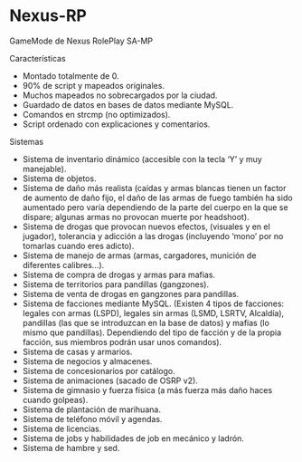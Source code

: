 # Nexus-RP
GameMode de Nexus RolePlay SA-MP



Características
- Montado totalmente de 0.
- 90% de script y mapeados originales.
- Muchos mapeados no sobrecargados por la ciudad.
- Guardado de datos en bases de datos mediante MySQL.
- Comandos en strcmp (no optimizados).
- Script ordenado con explicaciones y comentarios.

Sistemas
- Sistema de inventario dinámico (accesible con la tecla ‘Y’ y muy manejable).
- Sistema de objetos.
- Sistema de daño más realista (caídas y armas blancas tienen un factor de aumento de daño fijo, el daño de las armas de fuego también ha sido aumentado pero varía dependiendo de la parte del cuerpo en la que se dispare; algunas armas no provocan muerte por headshoot).
- Sistema de drogas que provocan nuevos efectos, (visuales y en el jugador), tolerancia y adicción a las drogas (incluyendo ‘mono’ por no tomarlas cuando eres adicto).
- Sistema de manejo de armas (armas, cargadores, munición de diferentes calibres…).
- Sistema de compra de drogas y armas para mafias.
- Sistema de territorios para pandillas (gangzones).
- Sistema de venta de drogas en gangzones para pandillas.
- Sistema de facciones mediante MySQL. (Existen 4 tipos de facciones: legales con armas (LSPD), legales sin armas (LSMD, LSRTV, Alcaldía), pandillas (las que se introduzcan en la base de datos) y mafias (lo mismo que pandillas). Dependiendo del tipo de facción y de la propia facción, sus miembros podrán usar unos comandos).
- Sistema de casas y armarios.
- Sistema de negocios y almacenes.
- Sistema de concesionarios por catálogo.
- Sistema de animaciones (sacado de OSRP v2).
- Sistema de gimnasio y fuerza física (a más fuerza más daño haces cuando golpeas).
- Sistema de plantación de marihuana.
- Sistema de teléfono móvil y agendas.
- Sistema de licencias.
- Sistema de jobs y habilidades de job en mecánico y ladrón.
- Sistema de hambre y sed.
